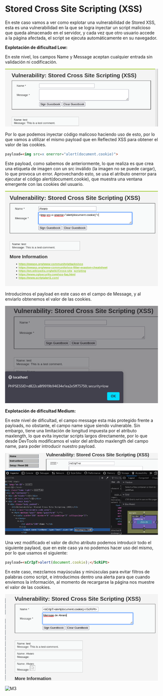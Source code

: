 # Stored Cross Site Scripting (XSS)

En este caso vamos a ver como explotar una vulnerabilidad de Stored XSS, esta es una vulnerabilidad en la que se logra inyectar un script malicioso que queda almacenado en el servidor, y cada vez que otro usuario accede a la página afectada, el script se ejecuta automáticamente en su navegador.

**Explotación de dificultad Low:**

En este nivel, los campos Name y Message aceptan cualquier entrada sin validación ni codificación.

![0](./Assets/Stored%20Cross%20Site%20Scripting%20(XSS)/0.png)

Por lo que podemos inyectar código malicoso haciendo uso de esto, por lo que vamos a utilizar el mismo payload que en Reflected XSS para obtener el valor de las cookies.

```html
payload=<img src=x onerror="alert(document.cookie)">
```

Este payload, como sabemos de anteriormente, lo que realiza es que crea una etiqueta de imagen con un src inválido (la imagen no se puede cargar), lo que provoca un error. Aprovechando esto, se usa el atributo onerror para ejecutar el código alert(document.cookie), que muestra una ventana emergente con las cookies del usuario.

![L1](./Assets/Stored%20Cross%20Site%20Scripting%20(XSS)/LOW%20-%201.png)

Introducimos el payload en este caso en el campo de Message, y al enviarlo obtenemos el valor de las cookies.

![L2](./Assets/Stored%20Cross%20Site%20Scripting%20(XSS)/LOW%20-%202.png)

**Explotación de dificultad Medium:**

En este nivel de dificultad, el campo message esta más protegido frente a payloads, no obstante, el campo name sigue siendo vulnerable. Sin embargo, tiene una limitación de longitud impuesta por el atributo maxlength, lo que evita inyectar scripts largos directamente, por lo que desde DevTools modificamos el valor del atributo maxlength del campo name, para poder introducir nuestro payload.

![M1](./Assets/Stored%20Cross%20Site%20Scripting%20(XSS)/MEDIUM%20-%201.png)

Una vez modificado el valor de dicho atributo podemos introducir todo el siguiente paylaod, que en este caso ya no podemos hacer uso del mismo, por lo que usamos el siguiente:

```html
payload=<sCrIpT>alert(document.cookie);</ScRiPt>
```

En este caso, mezclamos mayúsculas y minúsculas para evitar filtros de palabras como script, e introducimos dentro una alerta para que cuando enviemos la información, al momento de recargarse la página nos muestre el valor de las cookies.

![M2](./Assets/Stored%20Cross%20Site%20Scripting%20(XSS)/MEDIUM%20-%202.png)

![M3](.Assets/Stored%20Cross%20Site%20Scripting%20(XSS)/MEDIUM%20-%203.png)
